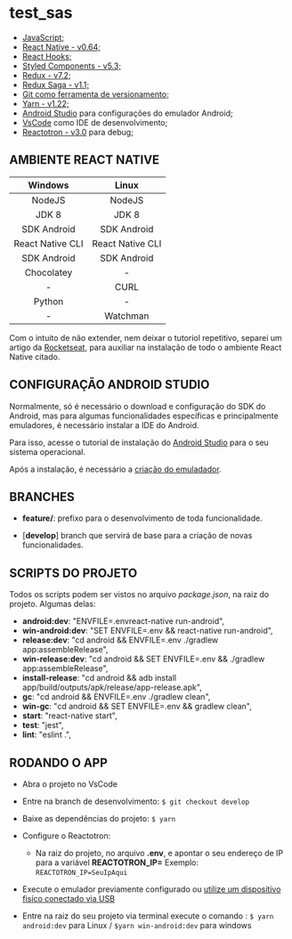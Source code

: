# test_sas

- [JavaScript;](https://developer.mozilla.org/pt-BR/docs/Web/JavaScript)
- [React Native - v0.64;](https://reactnative.dev/)
- [React Hooks;](https://pt-br.reactjs.org/docs/hooks-intro.html)
- [Styled Components - v5.3;](https://styled-components.com/)
- [Redux - v7.2;](https://redux.js.org/)
- [Redux Saga - v1.1;](https://redux-saga.js.org/)
- [Git como ferramenta de versionamento;](https://git-scm.com/doc)
- [Yarn - v1.22;](https://classic.yarnpkg.com/en/docs/)
- [Android Studio](https://git-scm.com/doc) para configurações do emulador Android;
- [VsCode](https://code.visualstudio.com/) como IDE de desenvolvimento;
- [Reactotron - v3.0](https://github.com/infinitered/reactotron) para debug;

## AMBIENTE REACT NATIVE

|     Windows      |      Linux       |
| :--------------: | :--------------: |
|      NodeJS      |      NodeJS      |
|      JDK 8       |      JDK 8       |
|   SDK Android    |   SDK Android    |
| React Native CLI | React Native CLI |
|   SDK Android    |   SDK Android    |
|    Chocolatey    |        -         |
|        -         |       CURL       |
|      Python      |        -         |
|        -         |     Watchman     |

Com o intuito de não extender, nem deixar o tutoriol repetitivo, separei um artigo da [Rocketseat](https://rocketseat.com.br/), para auxiliar na instalação de todo o ambiente React Native citado.

## CONFIGURAÇÃO ANDROID STUDIO

Normalmente, só é necessário o download e configuração do SDK do Android, mas para algumas funcionalidades específicas e principalmente emuladores, é necessário instalar a IDE do Android.

Para isso, acesse o tutorial de instalação do [Android Studio](https://developer.android.com/studio) para o seu sistema operacional.

Após a instalação, é necessário a [criação do emuladador](https://developer.android.com/studio/run/managing-avds?hl=pt-br&authuser=1).

## BRANCHES

- **feature/**: prefixo para o desenvolvimento de toda funcionalidade.

- [**develop**] branch que servirá de base para a criação de novas funcionalidades.

## SCRIPTS DO PROJETO

Todos os scripts podem ser vistos no arquivo _package.json_, na raiz do projeto.
Algumas delas:

- **android:dev**: "ENVFILE=.envreact-native run-android",
- **win-android:dev**: "SET ENVFILE=.env && react-native run-android",
- **release:dev**: "cd android && ENVFILE=.env ./gradlew app:assembleRelease",
- **win-release:dev**: "cd android && SET ENVFILE=.env && ./gradlew app:assembleRelease",
- **install-release**: "cd android && adb install app/build/outputs/apk/release/app-release.apk",
- **gc**: "cd android && ENVFILE=.env ./gradlew clean",
- **win-gc**: "cd android && SET ENVFILE=.env && gradlew clean",
- **start**: "react-native start",
- **test**: "jest",
- **lint**: "eslint .",


## RODANDO O APP
- Abra o projeto no VsCode

- Entre na branch de desenvolvimento:
  `$ git checkout develop`

- Baixe as dependências do projeto:
  `$ yarn`

- Configure o Reactotron:
  - Na raiz do projeto, no arquivo **.env**, e apontar o seu endereço de IP para a variável **REACTOTRON_IP=**
    Exemplo: `REACTOTRON_IP=SeuIpAqui`

- Execute o emulador previamente configurado ou [utilize um dispositivo fisíco conectado via USB](https://react-native.rocketseat.dev/usb/android)

- Entre na raiz do seu projeto via terminal execute o comando :
  `$ yarn android:dev` para Linux / `$yarn win-android:dev` para windows

